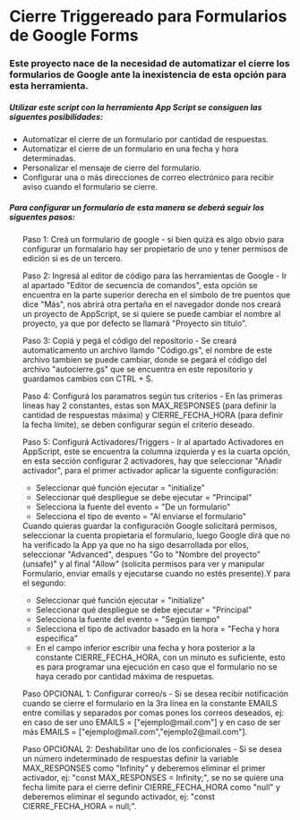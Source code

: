 # Cierre Triggereado para Formularios de Google Forms

<h3>Este proyecto nace de la necesidad de automatizar el cierre los formularios de Google ante la inexistencia de esta opción para esta herramienta.</h3>
<h5>Utilizar este script con la herramienta App Script se consiguen las siguentes posibilidades:</h5>
  <ul> 
    <li>Automatizar el cierre de un formulario por cantidad de respuestas.</li>
    <li>Automatizar el cierre de un formulario en una fecha y hora determinadas.</li>
    <li>Personalizar el mensaje de cierre del formulario.</li>
    <li>Configurar una o más direcciones de correo electrónico para recibir aviso cuando el formulario se cierre.</li>
  </ul>
  
<h5>Para configurar un formulario de esta manera se deberá seguir los siguentes pasos:</h5>
  <ul><h7> Paso 1: Creá un formulario de google - si bien quizá es algo obvio para configurar un formalario hay ser propietario de uno y tener permisos de edición si es de un tercero.</h7></ul>
  <ul><h7>Paso 2: Ingresá al editor de código para las herramientas de Google - Ir al apartado "Editor de secuencia de comandos", esta opción se encuentra en la parte superior derecha en el simbolo de tre puentos que dice "Más", nos abrirá otra pertaña en el navegador donde nos creará un proyecto de AppScript, se si quiere se puede cambiar el nombre al proyecto, ya que por defecto se llamará "Proyecto sin título".</h7></ul>
  <ul><h7>Paso 3: Copiá y pegá el código del repositorio - Se creará automaticamento un archivo llamdo "Código.gs", el nombre de este archivo tambien se puede cambiar, donde se pegará el código del archivo "autocierre.gs" que se encuentra en este repositorio y guardamos cambios con CTRL + S.</h7></ul>
  <ul><h7>Paso 4: Configurá los paramatros según tus criterios - En las primeras líneas hay 2 constantes, estas son MAX_RESPONSES (para definir la cantidad de respuestas máxima) y CIERRE_FECHA_HORA (para definir la fecha límite), se deben configurar según el criterio deseado.</h7></ul>
  <ul><h7>Paso 5: Configurá Activadores/Triggers - Ir al apartado Activadores en AppScript, este se encuentra la columna izquierda y es la cuarta opción, en esta sección configurar 2 activadores, hay que seleccionar "Añadir activador", para el primer activador aplicar la siguente configuración:</h7>
    <ul>
    <li>Seleccionar qué función ejecutar = "initialize"</li>
    <li>Seleccionar qué despliegue se debe ejecutar = "Principal"</li>
    <li>Selecciona la fuente del evento = "De un formulario"</li>
    <li>Selecciona el tipo de evento = "Al enviarse el formulario"</li>
      </ul>
    <h7>Cuando quieras guardar la configuración Google solicitará permisos, seleccionar la cuenta propietaria el formulario, luego Google dirá que no ha verificado la App ya que no ha sigo desarrollada por ellos, seleccionar "Advanced", despues "Go to "Nombre del proyecto"(unsafe)" y al final "Allow" (solicita permisos para ver y manipular Formulario, enviar emails y ejecutarse cuando no estés presente).Y para el segundo:</h7>
    <ul>
    <li>Seleccionar qué función ejecutar = "initialize"</li>
    <li>Seleccionar qué despliegue se debe ejecutar = "Principal"</li>
    <li>Selecciona la fuente del evento = "Según tiempo"</li>
    <li>Selecciona el tipo de activador basado en la hora = "Fecha y hora especifica"</li>
    <li>En el campo inferior escribir una fecha y hora posterior a la constante CIERRE_FECHA_HORA, con un minuto es suficiente, esto es para programar una ejecución en caso que el formulario no se haya cerado por cantidad máxima de respuetas.</li>
      </ul>
    </ul>
    <ul><h7>Paso OPCIONAL 1: Configurar correo/s - Si se desea recibir notificación cuando se cierre el formulario en la 3ra línea en la constante EMAILS entre comillas y separados por comas pones los correos deseados, ej: en caso de ser uno EMAILS = ["ejemplo@mail.com"]  y en caso de ser más EMAILS = ["ejemplo@mail.com","ejemplo2@mail.com"].</h7></ul>
    <ul><h7>Paso OPCIONAL 2: Deshabilitar uno de los conficionales - Si se desea un número indeterminado de respuestas definir la variable MAX_RESPONSES como "Infinity" y deberemos eliminar el primer activador, ej: "const MAX_RESPONSES = Infinity;", se no se quiere una fecha límite para el cierre definir CIERRE_FECHA_HORA como "null" y deberemos eliminar el segundo activador, ej: "const CIERRE_FECHA_HORA = null;".
    </h7></ul>
  
